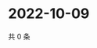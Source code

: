 # 2022-10-09

共 0 条

<!-- BEGIN WEIBO -->
<!-- 最后更新时间 Sun Oct 09 2022 02:22:36 GMT+0800 (China Standard Time) -->

<!-- END WEIBO -->

